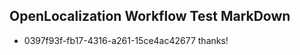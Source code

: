 ## OpenLocalization Workflow Test MarkDown
* 0397f93f-fb17-4316-a261-15ce4ac42677 thanks!

<!--HONumber=Jul16_HO3-->


